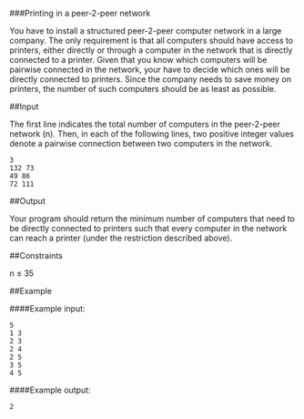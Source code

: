 ###Printing in a peer-2-peer network

You have to install a structured peer-2-peer computer network in a large company. The only requirement is that all computers should have access to printers, either directly or through a computer in the network that is directly connected to a printer. Given that you know which computers will be pairwise connected in the network, your have to decide which ones will be directly connected to printers. Since the company needs to save money on printers, the number of such computers should be as least as possible.

##Input

The first line indicates the total number of computers in the peer-2-peer network (n). Then, in each of the following lines, two positive integer values denote a pairwise connection between two computers in the network. 

    3
    132 73
    49 86
    72 111

##Output

Your program should return the minimum number of computers that need to be directly connected to printers such that every computer in the network can reach a printer (under the restriction described above). 

##Constraints

n ≤ 35 

##Example

####Example input:

    5
    1 3
    2 3
    2 4
    2 5
    3 5
    4 5

####Example output:

    2
